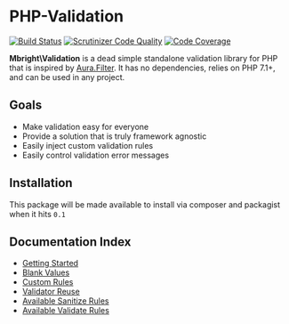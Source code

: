 # PHP-Validation

[![Build Status](https://travis-ci.org/MarcusFulbright/Validate.svg?branch=master)](https://travis-ci.org/MarcusFulbright/Validate)
[![Scrutinizer Code Quality](https://scrutinizer-ci.com/g/MarcusFulbright/Validate/badges/quality-score.png?b=master)](https://scrutinizer-ci.com/g/MarcusFulbright/Validate/?branch=master)
[![Code Coverage](https://scrutinizer-ci.com/g/MarcusFulbright/Validate/badges/coverage.png?b=master)](https://scrutinizer-ci.com/g/MarcusFulbright/Validate/?branch=master)


**Mbright\Validation** is a dead simple standalone validation library for PHP that is inspired by [Aura.Filter](). It has no dependencies, relies on PHP 7.1+, and can be used in any project.

## Goals

* Make validation easy for everyone
* Provide a solution that is truly framework agnostic
* Easily inject custom validation rules
* Easily control validation error messages

## Installation

This package will be made available to install via composer and packagist when it hits `0.1`

## Documentation Index

* [Getting Started](/docs/GettingStarted.md)
* [Blank Values](/docs/BlankValues.md)
* [Custom Rules](/docs/CustomRules.md)
* [Validator Reuse](/docs/ValidateReuse.md)
* [Available Sanitize Rules](/docs/SanitizeRules.md)
* [Available Validate Rules](/docs/ValidateRules.md)
